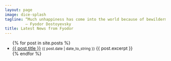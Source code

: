 ```yaml
---
layout: page
image: dice-splash
tagline: “Much unhappiness has come into the world because of bewilderment and things left unsaid.”
         ― Fyodor Dostoyevsky
title: Latest News from Fyodor
---
```


<ul class="posts">
    {% for post in site.posts %}
    <li>
        <a href="{{ post.url }}">{{ post.title }}</a> <small>{{ post.date | date_to_string }}</small>
        {{ post.excerpt }}
    </li>
    {% endfor %}
</ul>